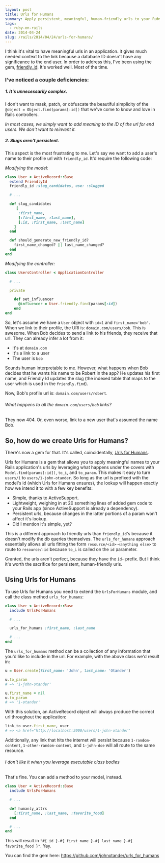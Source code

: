 ```yaml
---
layout: post
title: Urls for Humans
summary: Apply persistent, meaningful, human-friendly urls to your Ruby on Rails app without any extra cruft.
tags:
  - ruby-on-rails
date: 2014-04-24
slug: /rails/2014/04/24/urls-for-humans/
---
```


I think it's vital to have meaningful urls in an application. It gives much needed context to the link because a database ID doesn't have any significance to the end user. In order to address this, I've been using the gem, [friendly_id](https://github.com/norman/friendly_id). It's worked well. Most of the time.

### I've noticed a couple deficiencies:

##### 1. It's unnecessarily complex.

I don't want to mask, patch, or obfuscate the beautiful simplicity of the `@object = Object.find(params[:id])` that we've come to know and love in Rails controllers.

_In most cases, we simply want to add meaning to the ID of the url for end users. We don't want to reinvent it._

##### 2. Slugs aren't persistent.

This aspect is the most frustrating to me. Let's say we want to add a user's name to their profile url with `friendly_id`. It'd require the following code:

_Modifying the model:_

```ruby
class User < ActiveRecord::Base
  extend FriendlyId
  friendly_id :slug_candidates, use: :slugged

  # ...

  def slug_candidates
     [
      :first_name,
      [:first_name, :last_name],
      [:id, :first_name, :last_name]
    ]
  end

  def should_generate_new_friendly_id?
    first_name_changed? || last_name_changed?
  end
end
```

_Modifying the controller:_

```ruby
class UsersController < ApplicationController

  # ...

  private

    def set_influencer
      @influencer = User.friendly.find(params[:id])
    end
end
```

So, let's assume we have a `User` object with `id=1` and `first_name='bob'`. When we link to their profile, the URI is: `domain.com/users/bob`. This is awesome. When Bob decides to send a link to his friends, they receive that url. They can already infer a lot from it:

- It's at `domain.com`
- It's a link to a user
- The user is `bob`

Sounds human interpretable to me. However, what happens when Bob decides that he wants his name to be Robert in the app? He updates his first name, and Friendly Id updates the slug (the indexed table that maps to the user which is used in the `friendly.find`).

Now, Bob's profile url is: `domain.com/users/robert`.

###### What happens to all the `domain.com/users/bob` links?

They now 404. Or, even worse, link to a new user that's assumed the name Bob.

## So, how do we create Urls for Humans?

There's now a gem for that. It's called, coincidentally, [Urls for Humans](https://github.com/johnotander/urls_for_humans).

Urls for Humans is a gem that allows you to apply meaningful names to your Rails application's urls by leveraging what happens under the covers with `Model.find(params[:id])`, `to_i`, and `to_param`. This makes it easy to turn `users/1` to `users/1-john-otander`. So long as the url is prefixed with the model's id (which Urls for Humans ensures), the lookup will happen exactly how we intend it to with a few key benefits:

- Simple, thanks to ActiveSupport.
- Lightweight, weighing in at 20 something lines of added gem code to your Rails app (since ActiveSupport is already a dependency).
- Persistent urls, because changes in the latter portions of a param won't affect it's lookup.
- Did I mention it's simple, yet?

This is a different approach to friendly urls than `friendly_id`'s because it doesn't modify the db queries themselves. The `urls_for_humans` approach essentially allows all urls fitting the form `resource/<id>-<anything else>` to route to `resource/:id` because `to_i` is called on the `id` parameter.

Granted, the urls aren't perfect, because they have the `id-` prefix. But I think it's worth the sacrifice for persistent, human-friendly urls.

## Using Urls for Humans

To use Urls for Humans you need to extend the `UrlsForHumans` module, and call the class method `urls_for_humans`:

```ruby
class User < ActiveRecord::Base
  include UrlsForHumans

  # ...

  urls_for_humans :first_name, :last_name

  # ...
end
```

The `urls_for_humans` method can be a collection of any information that you'd like to include in the url. For example, with the above class we'd result in:

```ruby
u = User.create(first_name: 'John', last_name: 'Otander')

u.to_param
# => '1-john-otander'

u.first_name = nil
u.to_param
# => '1-otander'
```

With this solution, an ActiveRecord object will always produce the correct url throughout the application:

```ruby
link_to user.first_name, user
# => <a href="http://localhost:3000/users/1-john-otander"
```

Additionally, any link that hits the internet will persist because `1-random-content`, `1-other-random-content`, and `1-john-doe` will all route to the same resource.

###### I don't like it when you leverage executable class bodies

That's fine. You can add a method to your model, instead.

```ruby
class User < ActiveRecord::Base
  include UrlsForHumans

  # ...

  def humanly_attrs
    [:first_name, :last_name, :favorite_food]
  end

  # ...
end
```

This will result in `"#{ id }-#{ first_name }-#{ last_name }-#{ favorite_food }"`. Yay.

You can find the gem here: <https://github.com/johnotander/urls_for_humans>
